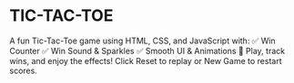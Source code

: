 # TIC-TAC-TOE
A fun Tic-Tac-Toe game using HTML, CSS, and JavaScript with: ✅ Win Counter  ✅ Win Sound &amp; Sparkles  ✅ Smooth UI &amp; Animations 🎨 Play, track wins, and enjoy the effects! Click Reset to replay or New Game to restart scores.
